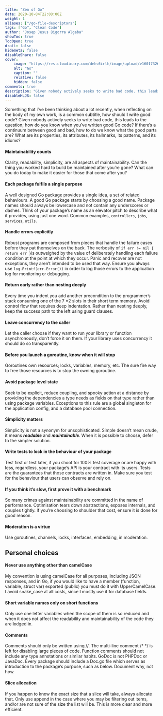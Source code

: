 ```yaml
---
title: "Zen of Go"
date: 2020-10-04T22:00:00Z
weight: 1
aliases: ["/go-file-descriptors"]
tags: ["Go", "Clean Code"]
author: "Josep Jesus Bigorra Algaba"
showToc: true
TocOpen: true
draft: false
hidemeta: false
disableShare: false
cover:
    image: "https://res.cloudinary.com/dehs6irlh/image/upload/v1601732690/Gophers/fiveyears_zhewe0.jpg"
    alt: "Go"
    caption: ""
    relative: false
    hidden: false
comments: true
description: "Given nobody actively seeks to write bad code, this leads to the question; how do you know when you’ve written good Go code?"
disableHLJS: false
---
```


Something that I’ve been thinking about a lot recently, when reflecting on the body of my own work, is a common subtitle, how should I write good code? Given nobody actively seeks to write bad code, this leads to the question; how do you know when you’ve written good Go code? If there’s a continuum between good and bad, how to do we know what the good parts are? What are its properties, its attributes, its hallmarks, its patterns, and its idioms?

#### Maintainability counts

Clarity, readability, simplicity, are all aspects of maintainability. Can the thing you worked hard to build be maintained after you’re gone? What can you do today to make it easier for those that come after you?

#### Each package fulfils a single purpose

A well designed Go package provides a single idea, a set of related behaviours. A good Go package starts by choosing a good name. Package names should always be lowercase and not contain any underscores or dashes. Think of your package’s name as an elevator pitch to describe what it provides, using just one word. Common examples, `controllers`, `jobs`, `services`, `utils`.

#### Handle errors explicitly

Robust programs are composed from pieces that handle the failure cases before they pat themselves on the back. The verbosity of `if err != nil { return err }`is outweighed by the value of deliberately handling each failure condition at the point at which they occur. Panic and recover are not exceptions, they aren’t intended to be used that way. Ensure you always use `log.Printf(err.Error())` in order to log those errors to the application log for monitoring or debugging.

#### Return early rather than nesting deeply

Every time you indent you add another precondition to the programmer’s stack consuming one of the 7 ±2 slots in their short term memory. Avoid control flow that requires deep indentation. Rather than nesting deeply, keep the success path to the left using guard clauses.

#### Leave concurrency to the caller

Let the caller choose if they want to run your library or function asynchronously, don’t force it on them. If your library uses concurrency it should do so transparently.

#### Before you launch a goroutine, know when it will stop

Goroutines own resources; locks, variables, memory, etc. The sure fire way to free those resources is to stop the owning goroutine.

#### Avoid package level state

Seek to be explicit, reduce coupling, and spooky action at a distance by providing the dependencies a type needs as fields on that type rather than using package variables. Exceptions to this rule are a global singleton for the application config, and a database pool connection.

#### Simplicity matters

Simplicity is not a synonym for unsophisticated. Simple doesn’t mean crude, it means **_readable_** and **_maintainable_**. When it is possible to choose, defer to the simpler solution.

#### Write tests to lock in the behaviour of your package

Test first or test later, if you shoot for 100% test coverage or are happy with less, regardless, your package’s API is your contract with its users. Tests are the guarantees that those contracts are written in. Make sure you test for the behaviour that users can observe and rely on.

#### If you think it’s slow, first prove it with a benchmark

So many crimes against maintainability are committed in the name of performance. Optimisation tears down abstractions, exposes internals, and couples tightly. If you’re choosing to shoulder that cost, ensure it is done for good reason.

#### Moderation is a virtue

Use goroutines, channels, locks, interfaces, embedding, in moderation.

## Personal choices

#### Never use anything other than camelCase

My convention is using camelCase for all purposes, including JSON responses, and in Go, if you would like to have a member (function, variable, struct var) exported (public) you must do it with UpperCamelCase. I avoid snake_case at all costs, since I mostly use it for database fields.

#### Short variable names only on short functions

Only use one letter variables when the scope of them is so reduced and when it does not affect the readability and maintainability of the code they are lodged in.

#### Comments

Comments should only be written using //. The multi-line comment /* */ is left for disabling large pieces of code. Function comments should not include any type annotations or similar habits. GoDoc is not PHPDoc or JavaDoc. Every package should include a Doc.go file which serves as introduction to the package’s purpose, such as below. Document why, not how.

#### Slice allocation

If you happen to know the exact size that a slice will take, always allocate that. Only use append in the case where you may be filtering out items, and/or are not sure of the size the list will be. This is more clear and more efficient.